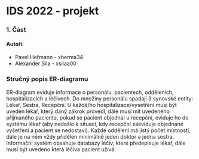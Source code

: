 # IDS 2022 - projekt
### 1. Část
#### Autoři: 
* Pavel Heřmann - xherma34
* Alexander Sila - xsilaa00

### Stručný popis ER-diagramu
ER-diagram eviduje informace o personálu, pacientech, odděleních, hospitalizacích a léčivech.
Do množiny personálu spadají 3 synovské entity: Lékař, Sestra, Recepční. U každé/ho hospitalizace/vysetření musí být uveden lékař, který daný zákrok provedl, dále musí mít uvedeného příjmaného pacienta, pokud se pacient objednal u recepční, eviduje ho do systému lékař (aby nedošlo k situaci, kdy recepční zaeviduje objednané vyšetření a pacient se nedostaví).
Každé oddělení má jistý počet místností, dále je na něm vždy přidělen minimálně jeden doktor a jedna sestra.
Informační systém obsahuje databázy léčiv, které předepisuje lékař, dále musí být uvedeno která léčiva pacient užívá.